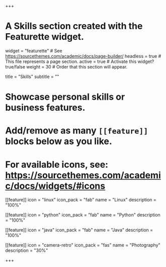 +++
# A Skills section created with the Featurette widget.
widget = "featurette"  # See https://sourcethemes.com/academic/docs/page-builder/
headless = true  # This file represents a page section.
active = true  # Activate this widget? true/false
weight = 30  # Order that this section will appear.

title = "Skills"
subtitle = ""

# Showcase personal skills or business features.
# 
# Add/remove as many `[[feature]]` blocks below as you like.
# 
# For available icons, see: https://sourcethemes.com/academic/docs/widgets/#icons
[[feature]]
  icon = "linux"
  icon_pack = "fab"
  name = "Linux"
  description = "100%"
 
[[feature]]
  icon = "python"
  icon_pack = "fab"
  name = "Python"
  description = "100%"
  
[[feature]]
  icon = "java"
  icon_pack = "fab"
  name = "Java"
  description = "100%"  
  
[[feature]]
  icon = "camera-retro"
  icon_pack = "fas"
  name = "Photography"
  description = "30%"

+++
